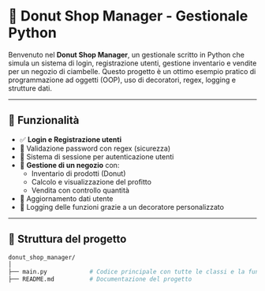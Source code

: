 # 🍩 Donut Shop Manager - Gestionale Python

Benvenuto nel **Donut Shop Manager**, un gestionale scritto in Python che simula un sistema di login, registrazione utenti, gestione inventario e vendite per un negozio di ciambelle. Questo progetto è un ottimo esempio pratico di programmazione ad oggetti (OOP), uso di decoratori, regex, logging e strutture dati.

---

## 🚀 Funzionalità

- ✅ **Login e Registrazione utenti**
- 🔐 Validazione password con regex (sicurezza)
- 🧠 Sistema di sessione per autenticazione utenti
- 🍩 **Gestione di un negozio** con:
  - Inventario di prodotti (Donut)
  - Calcolo e visualizzazione del profitto
  - Vendita con controllo quantità
- 👤 Aggiornamento dati utente
- 📝 Logging delle funzioni grazie a un decoratore personalizzato

---

## 📂 Struttura del progetto

```bash
donut_shop_manager/
│
├── main.py            # Codice principale con tutte le classi e la funzione main()
├── README.md          # Documentazione del progetto

